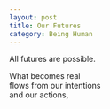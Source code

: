```yaml
---
layout: post
title: Our Futures
category: Being Human 
---
```


All futures are possible.

What becomes real  
flows from our intentions  
and our actions,
